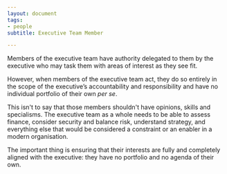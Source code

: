 ```yaml
---
layout: document
tags:
- people
subtitle: Executive Team Member

---
```

Members of the executive team have authority delegated to them by the executive who may task them with areas of interest as they see fit.

However, when members of the executive team act, they do so entirely in the scope of the executive’s accountability and responsibility and have no individual portfolio of their own _per se_.

This isn't to say that those members shouldn't have opinions, skills and specialisms. The executive team as a whole needs to be able to assess finance, consider security and balance risk, understand strategy, and everything else that would be considered a constraint or an enabler in a modern organisation.

The important thing is ensuring that their interests are fully and completely aligned with the executive: they have no portfolio and no agenda of their own.